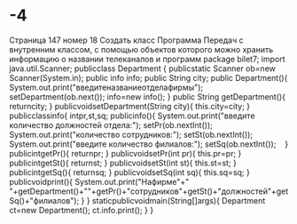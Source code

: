 # -4
Страница 147 номер 18
Создать класс Программа Передач с внутренним классом, с помощью объектов которого можно хранить информацию о названии телеканалов и программ
package bilet7;
import java.util.Scanner;
publicclass Department {
publicstatic Scanner ob=new Scanner(System.in);
public info info;
public String city;
public Department(){
System.out.print("введитеназваниеотделафирмы");
setDepartment(ob.next());
info=new info();
}
public String getDepartment(){
returncity;
}
publicvoidsetDepartment(String city){
this.city=city; 
}
publicclassinfo{
intpr,st,sq;
publicinfo(){
System.out.print("введите количество должностей отдела:");
setPr(ob.nextInt());
System.out.print("количество сотрудников:");
setSt(ob.nextInt());
System.out.print("введите количество филиалов:");
setSq(ob.nextInt());    
}
publicintgetPr(){
returnpr;
}
publicvoidsetPr(int pr){
this.pr=pr;
}
publicintgetSt(){
returnst;
}
publicvoidsetSt(int st){
this.st=st;
}
publicintgetSq(){
returnsq;
}
publicvoidsetSq(int sq){
this.sq=sq;
}
publicvoidprint(){
System.out.print("Нафирме"+" "+getDepartment()+""+getPr()+"сотрудников"+getSt()+"должностей"+getSq()+"филиалов");
}
}
staticpublicvoidmain(String[]args){
Department ct=new Department();
ct.info.print();
}
}
